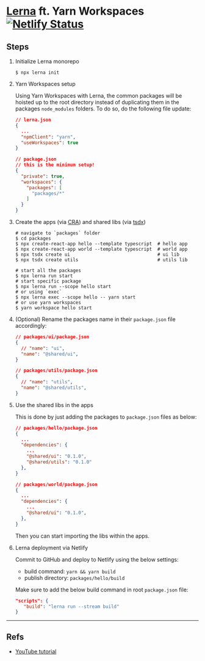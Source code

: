 # [Lerna](https://github.com/lerna/lerna) ft. Yarn Workspaces [![Netlify Status](https://api.netlify.com/api/v1/badges/300bb4a0-5111-4b66-8e13-1fca4199f466/deploy-status)](https://app.netlify.com/sites/monorepo-lerna-deploy/deploys)

## Steps

1. Initialize Lerna monorepo

   ```shell
   $ npx lerna init
   ```

2. Yarn Workspaces setup

   Using Yarn Workspaces with Lerna, the common packages will be hoisted up to the root directory instead of duplicating them in the packages `node_modules` folders. To do so, do the following file update:

   ```json
   // lerna.json
   {
     ...
     "npmClient": "yarn",
     "useWorkspaces": true
   }

   // package.json
   // this is the minimum setup!
   {
     "private": true,
     "workspaces": {
       "packages": [
         "packages/*"
       ]
     }
   }
   ```

3. Create the apps (via [CRA](https://github.com/facebook/create-react-app)) and shared libs (via [tsdx](https://github.com/formium/tsdx))

   ```shell
   # navigate to `packages` folder
   $ cd packages
   $ npx create-react-app hello --template typescript  # hello app
   $ npx create-react-app world --template typescript  # world app
   $ npx tsdx create ui                                # ui lib
   $ npx tsdx create utils                             # utils lib

   # start all the packages
   $ npx lerna run start
   # start specific package
   $ npx lerna run --scope hello start
   # or using `exec`
   $ npx lerna exec --scope hello -- yarn start
   # or use yarn workspaces
   $ yarn workspace hello start
   ```

4. (Optional) Rename the packages name in their `package.json` file accordingly:

   ```json
   // packages/ui/package.json
   {
     // "name": "ui",
     "name": "@shared/ui",
   }

   // packages/utils/package.json
   {
     // "name": "utils",
     "name": "@shared/utils",
   }
   ```

5. Use the shared libs in the apps

   This is done by just adding the packages to `package.json` files as below:

   ```json
   // packages/hello/package.json
   {
     ...
     "dependencies": {
       ...
       "@shared/ui": "0.1.0",
       "@shared/utils": "0.1.0"
     },
   }

   // packages/world/package.json
   {
     ...
     "dependencies": {
       ...
       "@shared/ui": "0.1.0",
     },
   }
   ```

   Then you can start importing the libs within the apps.

6. Lerna deployment via Netlify

   Commit to GitHub and deploy to Netlify using the below settings:

   - build command: `yarn && yarn build`
   - publish directory: `packages/hello/build`

   Make sure to add the below build command in root `package.json` file:

   ```json
   "scripts": {
      "build": "lerna run --stream build"
   }
   ```

---

## Refs

- [YouTube tutorial](https://youtu.be/p6qoJ4apCjA)
